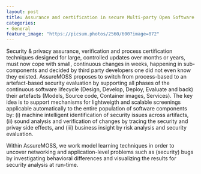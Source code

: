 ```yaml
---
layout: post
title: Assurance and certification in secure Multi-party Open Software and Services (AssureMOSS – H2020)
categories:
- General
feature_image: "https://picsum.photos/2560/600?image=872"
---
```



Security & privacy assurance, verification and process certification techniques designed for large, controlled updates over months or years, must now cope with small, continuous changes in weeks, happening in sub-components and decided by third party developers one did not even know they existed. AssureMOSS proposes to switch from process-based to an artefact-based security evaluation by supporting all phases of the continuous software lifecycle (Design, Develop, Deploy, Evaluate and back) their artefacts (Models, Source code, Container images, Services). The key idea is to support mechanisms for lightweigth and scalable screenings applicable automatically to the entire population of software components by: (i) machine intelligent identification of security issues across artifacts, (ii) sound analysis and verification of changes by tracing the security and privay side effects, and (iii) business insight by risk analysis and security evaluation.

Within AssureMOSS, we work model learning techniques in order to uncover networking and application-level problems such as (security) bugs by investigating behavioral differences and visualizing the results for security analysis at run-time.
